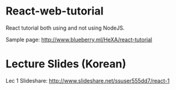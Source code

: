 # React-web-tutorial
React tutorial both using and not using NodeJS.

Sample page: http://www.blueberry.ml/HeXA/react-tutorial

# Lecture Slides (Korean)

Lec 1
Slideshare: http://www.slideshare.net/ssuser555dd7/react-1
